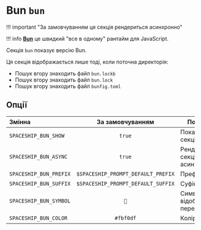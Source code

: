 # Bun `bun`

!!! important "За замовчуванням ця секція рендериться асинхронно"

!!! info
    [**Bun**](https://bun.sh) це швидкий "все в одному" рантайм для JavaScript.

Секція `bun` показує версію Bun.

Ця секція відображається лише тоді, коли поточна директорія:

* Пошук вгору знаходить файл `bun.lockb`
* Пошук вгору знаходить файл `bun.lock`
* Пошук вгору знаходить файл `bunfig.toml`

## Опції

| Змінна                 |          За замовчуванням          | Пояснення                               |
|:---------------------- |:----------------------------------:| --------------------------------------- |
| `SPACESHIP_BUN_SHOW`   |               `true`               | Показати секцію                         |
| `SPACESHIP_BUN_ASYNC`  |               `true`               | Рендерити секцію асинхронно             |
| `SPACESHIP_BUN_PREFIX` | `$SPACESHIP_PROMPT_DEFAULT_PREFIX` | Префікс секції                          |
| `SPACESHIP_BUN_SUFFIX` | `$SPACESHIP_PROMPT_DEFAULT_SUFFIX` | Суфікс секції                           |
| `SPACESHIP_BUN_SYMBOL` |                `🍞`                 | Символ, що відображається перед секцією |
| `SPACESHIP_BUN_COLOR`  |             `#fbf0df`              | Колір секції                            |
